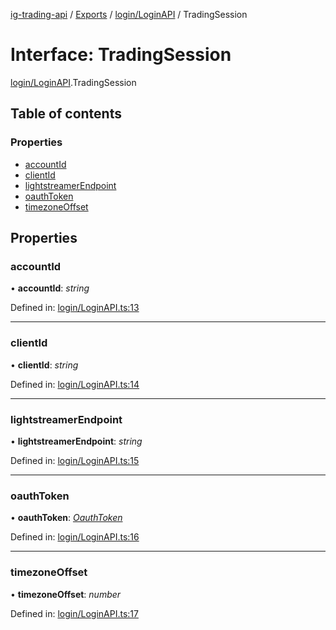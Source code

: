 [ig-trading-api](../README.md) / [Exports](../modules.md) / [login/LoginAPI](../modules/login_loginapi.md) / TradingSession

# Interface: TradingSession

[login/LoginAPI](../modules/login_loginapi.md).TradingSession

## Table of contents

### Properties

- [accountId](login_loginapi.tradingsession.md#accountid)
- [clientId](login_loginapi.tradingsession.md#clientid)
- [lightstreamerEndpoint](login_loginapi.tradingsession.md#lightstreamerendpoint)
- [oauthToken](login_loginapi.tradingsession.md#oauthtoken)
- [timezoneOffset](login_loginapi.tradingsession.md#timezoneoffset)

## Properties

### accountId

• **accountId**: _string_

Defined in: [login/LoginAPI.ts:13](https://github.com/bennycode/ig-trading-api/blob/afea174/src/login/LoginAPI.ts#L13)

---

### clientId

• **clientId**: _string_

Defined in: [login/LoginAPI.ts:14](https://github.com/bennycode/ig-trading-api/blob/afea174/src/login/LoginAPI.ts#L14)

---

### lightstreamerEndpoint

• **lightstreamerEndpoint**: _string_

Defined in: [login/LoginAPI.ts:15](https://github.com/bennycode/ig-trading-api/blob/afea174/src/login/LoginAPI.ts#L15)

---

### oauthToken

• **oauthToken**: [_OauthToken_](login_loginapi.oauthtoken.md)

Defined in: [login/LoginAPI.ts:16](https://github.com/bennycode/ig-trading-api/blob/afea174/src/login/LoginAPI.ts#L16)

---

### timezoneOffset

• **timezoneOffset**: _number_

Defined in: [login/LoginAPI.ts:17](https://github.com/bennycode/ig-trading-api/blob/afea174/src/login/LoginAPI.ts#L17)
